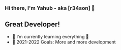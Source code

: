 ### Hi there, I'm Yahub - aka [r34son] 👋

## Great Developer!

- 🌱 I’m currently learning everything 🤣
- 🥅 2021-2022 Goals: More and more development
